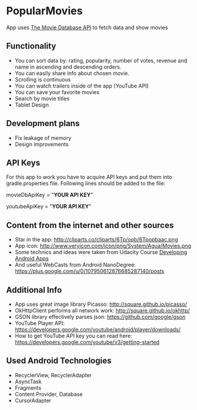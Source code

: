 # PopularMovies
App uses [The Movie Database API](https://www.themoviedb.org) to fetch data and show movies

## Functionality
* You can sort data by: rating, popularity, number of votes, revenue and name in ascending and descending orders.
* You can easily share info about chosen movie.
* Scrolling is continuous 
* You can watch trailers inside of the app (YouTube API)
* You can save your favorite movies
* Search by movie titles
* Tablet Design

## Development plans
* Fix leakage of memory
* Design improvements

## API Keys
For this app to work you have to acquire API keys and put them into gradle.properties file. 
Following lines should be added to the file:

movieDbApiKey = "**YOUR API KEY**"

youtubeApiKey = "**YOUR API KEY**"


## Content from the internet and other sources
* Star in the app: http://cliparts.co/cliparts/6Tp/opb/6Tpopbaac.png
* App icon: http://www.veryicon.com/icon/png/System/Agua/Movies.png
* Some technics and ideas were taken from Udacity Course [Developing Android Apps](https://www.udacity.com/course/viewer#!/c-ud853-nd)
* And useful WebCasts from Android NanoDegree: https://plus.google.com/u/0/107950612876685287140/posts 

## Additional Info
* App uses great image library Picasso: http://square.github.io/picasso/
* OkHttpClient performs all network work: http://square.github.io/okhttp/
* GSON library effectively parses json: https://github.com/google/gson
* YouTube Player API: https://developers.google.com/youtube/android/player/downloads/
* How to get YouTube API key you can read here: https://developers.google.com/youtube/v3/getting-started

## Used Android Technologies
* RecyclerView, RecyclerAdapter
* AsyncTask
* Fragments
* Content Provider, Database
* CursorAdapter
